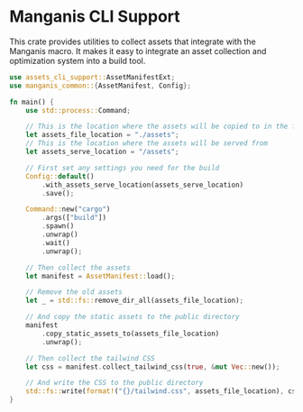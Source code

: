 # Manganis CLI Support

This crate provides utilities to collect assets that integrate with the Manganis macro. It makes it easy to integrate an asset collection and optimization system into a build tool.

```rust
use assets_cli_support::AssetManifestExt;
use manganis_common::{AssetManifest, Config};

fn main() {
    use std::process::Command;

    // This is the location where the assets will be copied to in the filesystem
    let assets_file_location = "./assets";
    // This is the location where the assets will be served from
    let assets_serve_location = "/assets";

    // First set any settings you need for the build
    Config::default()
        .with_assets_serve_location(assets_serve_location)
        .save();

    Command::new("cargo")
        .args(["build"])
        .spawn()
        .unwrap()
        .wait()
        .unwrap();

    // Then collect the assets
    let manifest = AssetManifest::load();

    // Remove the old assets
    let _ = std::fs::remove_dir_all(assets_file_location);

    // And copy the static assets to the public directory
    manifest
        .copy_static_assets_to(assets_file_location)
        .unwrap();

    // Then collect the tailwind CSS
    let css = manifest.collect_tailwind_css(true, &mut Vec::new());

    // And write the CSS to the public directory
    std::fs::write(format!("{}/tailwind.css", assets_file_location), css).unwrap();
}
```